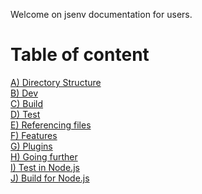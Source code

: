 Welcome on jsenv documentation for users.

# Table of content

<!-- PLACEHOLDER_START:DIRECTORY_TABLE_OF_CONTENT -->

<a href="a_directory_structure/a_directory_structure.md">A) Directory Structure</a><br />
<a href="b_dev/b_dev.md">B) Dev</a><br />
<a href="c_build/c_build.md">C) Build</a><br />
<a href="d_test/d_test.md">D) Test</a><br />
<a href="e_referencing_files/e_referencing_files.md">E) Referencing files</a><br />
<a href="f_features/f_features.md">F) Features</a><br />
<a href="g_plugins/g_plugins.md">G) Plugins</a><br />
<a href="h_going_further/h_going_further.md">H) Going further</a><br />
<a href="i_test_in_node/i_test_in_node.md">I) Test in Node.js</a><br />
<a href="j_build_for_node/j_build_for_node.md">J) Build for Node.js</a>

<!-- PLACEHOLDER_END -->
